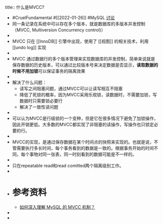 title:: 什么是MVCC?

- #CruelFundamental #[[2022-01-26]] #MySQL [讨论](https://github.com/Monsooooon/CruelFundamental/tree/main/homework/202201/25)
- 同一条记录在系统中可以存在多个版本，就是数据库的多版本并发控制（MVCC, Multiversion Concurrency control)）
-
- MVCC 只在 [[InnoDB]] 引擎中出现，使用了 [[视图]] 的相关技术，利用 [[undo log]] 实现
-
- MVCC  通过数据行的多个版本管理来实现数据库的并发控制，简单来说就是保存数据的历史版本，可以通过比较版本号来决定数据是否显示，**读取数据的时候不用加锁**可以保证事务的隔离效果
-
- 解决了什么问题：
	- 读写之间阻塞问题，通过MVCC可以让读写相互不阻塞
	- 降低了死锁的概率，因为MVCC采用乐观锁，读数据时，不需要加锁，写数据时只需要锁必要行
	- 解决了一致性读问题
-
- 可以认为MVCC是行级锁的一个变种，但是它在很多情况下避免了加锁操作，因此开销更低。大多数的MVCC都实现了非阻塞的读操作，写操作也只锁定必要的行。
-
- MVCC的实现，是通过保存数据在某个时间点的快照来实现的。也就是说，不管需要执行多长时间，每个事务看到的数据是一致的。根据事务开始的时间不同，每个事物对同一张表，同一时刻看到的数据可能是不一样的。
-
- 只在repeatable read和read comitted两个隔离级别工作。
-
- # 参考资料
	- [如何深入理解 MySQL 的 MVCC 机制？](https://time.geekbang.org/dailylesson/detail/100075767)
-
-